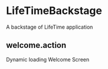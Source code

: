 # LifeTimeBackstage
A backstage of LifeTime application
## welcome.action
Dynamic loading Welcome Screen
